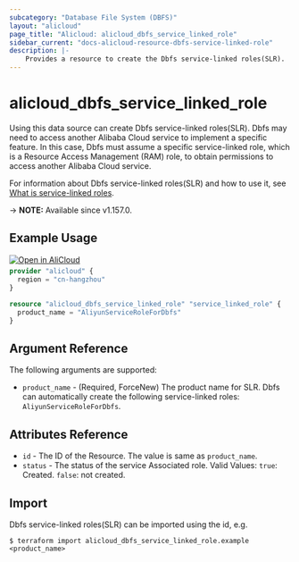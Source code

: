 ```yaml
---
subcategory: "Database File System (DBFS)"
layout: "alicloud"
page_title: "Alicloud: alicloud_dbfs_service_linked_role"
sidebar_current: "docs-alicloud-resource-dbfs-service-linked-role"
description: |-
    Provides a resource to create the Dbfs service-linked roles(SLR).
---
```


# alicloud_dbfs_service_linked_role

Using this data source can create Dbfs service-linked roles(SLR). Dbfs may need to access another Alibaba Cloud service to implement a specific feature. In this case, Dbfs must assume a specific service-linked role, which is a Resource Access Management (RAM) role, to obtain permissions to access another Alibaba Cloud service. 

For information about Dbfs service-linked roles(SLR) and how to use it, see [What is service-linked roles](https://www.alibabacloud.com/help/doc-detail/181425.htm).

-> **NOTE:** Available since v1.157.0.


## Example Usage

<div style="display: block;margin-bottom: 40px;"><div class="oics-button" style="float: right;position: absolute;margin-bottom: 10px;">
  <a href="https://api.aliyun.com/terraform?resource=alicloud_dbfs_service_linked_role&exampleId=222941ef-fd7b-75d2-cecf-c2b606b58881e5ebff02&activeTab=example&spm=docs.r.dbfs_service_linked_role.0.222941effd&intl_lang=EN_US" target="_blank">
    <img alt="Open in AliCloud" src="https://img.alicdn.com/imgextra/i1/O1CN01hjjqXv1uYUlY56FyX_!!6000000006049-55-tps-254-36.svg" style="max-height: 44px; max-width: 100%;">
  </a>
</div></div>

```terraform
provider "alicloud" {
  region = "cn-hangzhou"
}

resource "alicloud_dbfs_service_linked_role" "service_linked_role" {
  product_name = "AliyunServiceRoleForDbfs"
}
```

## Argument Reference

The following arguments are supported:

* `product_name` - (Required, ForceNew) The product name for SLR. Dbfs can automatically create the following service-linked roles: `AliyunServiceRoleForDbfs`.

## Attributes Reference

* `id` - The ID of the Resource. The value is same as `product_name`.
* `status` - The status of the service Associated role. Valid Values: `true`: Created. `false`: not created.

## Import

Dbfs service-linked roles(SLR) can be imported using the id, e.g.

```shell
$ terraform import alicloud_dbfs_service_linked_role.example <product_name>
```
